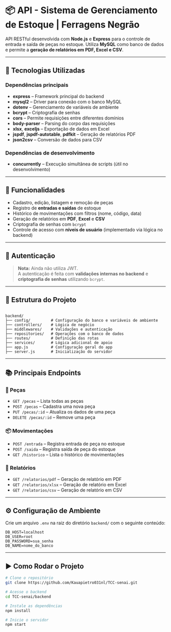 
# 📦 API - Sistema de Gerenciamento de Estoque | Ferragens Negrão

API RESTful desenvolvida com **Node.js** e **Express** para o controle de entrada e saída de peças no estoque. Utiliza **MySQL** como banco de dados e permite a **geração de relatórios em PDF, Excel e CSV**.

---

## 🚀 Tecnologias Utilizadas

### Dependências principais

- **express** – Framework principal do backend  
- **mysql2** – Driver para conexão com o banco MySQL  
- **dotenv** – Gerenciamento de variáveis de ambiente  
- **bcrypt** – Criptografia de senhas  
- **cors** – Permite requisições entre diferentes domínios  
- **body-parser** – Parsing do corpo das requisições  
- **xlsx**, **exceljs** – Exportação de dados em Excel  
- **jspdf**, **jspdf-autotable**, **pdfkit** – Geração de relatórios PDF  
- **json2csv** – Conversão de dados para CSV  

### Dependências de desenvolvimento

- **concurrently** – Execução simultânea de scripts (útil no desenvolvimento)

---

## 📌 Funcionalidades

- Cadastro, edição, listagem e remoção de peças
- Registro de **entradas e saídas** de estoque
- Histórico de movimentações com filtros (nome, código, data)
- Geração de relatórios em **PDF**, **Excel** e **CSV**
- Criptografia de senhas com `bcrypt`
- Controle de acesso com **níveis de usuário** (implementado via lógica no backend)

---

## 🔐 Autenticação

> **Nota:** Ainda não utiliza JWT.  
A autenticação é feita com **validações internas no backend** e **criptografia de senhas** utilizando `bcrypt`.

---

## 📂 Estrutura do Projeto

```

backend/
├── config/         # Configuração do banco e variáveis de ambiente
├── controllers/    # Lógica de negócio
├── middlewares/    # Validações e autenticação
├── repositories/   # Operações com o banco de dados
├── routes/         # Definição das rotas
├── services/       # Lógica adicional de apoio
├── app.js          # Configuração geral do app
├── server.js       # Inicialização do servidor

````

---

## 📚 Principais Endpoints

### 🔧 Peças
- `GET /pecas` – Lista todas as peças  
- `POST /pecas` – Cadastra uma nova peça  
- `PUT /pecas/:id` – Atualiza os dados de uma peça  
- `DELETE /pecas/:id` – Remove uma peça  

### 📦 Movimentações
- `POST /entrada` – Registra entrada de peça no estoque  
- `POST /saida` – Registra saída de peça do estoque  
- `GET /historico` – Lista o histórico de movimentações  

### 📄 Relatórios
- `GET /relatorios/pdf` – Geração de relatório em PDF  
- `GET /relatorios/xlsx` – Geração de relatório em Excel  
- `GET /relatorios/csv` – Geração de relatório em CSV  

---

## ⚙️ Configuração de Ambiente

Crie um arquivo `.env` na raiz do diretório `backend/` com o seguinte conteúdo:

```env
DB_HOST=localhost
DB_USER=root
DB_PASSWORD=sua_senha
DB_NAME=nome_do_banco

````

---

## ▶️ Como Rodar o Projeto

```bash
# Clone o repositório
git clone https://github.com/Kauapietro031nl/TCC-senai.git

# Acesse o backend
cd TCC-senai/backend

# Instale as dependências
npm install

# Inicie o servidor
npm start
```



